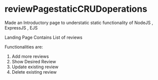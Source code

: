 # reviewPagestaticCRUDoperations

Made an Introductory page to understatic static functionality of NodeJS , ExpressJS , EJS

Landing Page Contains List of reviews

Functionalities are:
1) Add more reviews
2) Show Desired Review
3) Update existing review
4) Delete existing review

